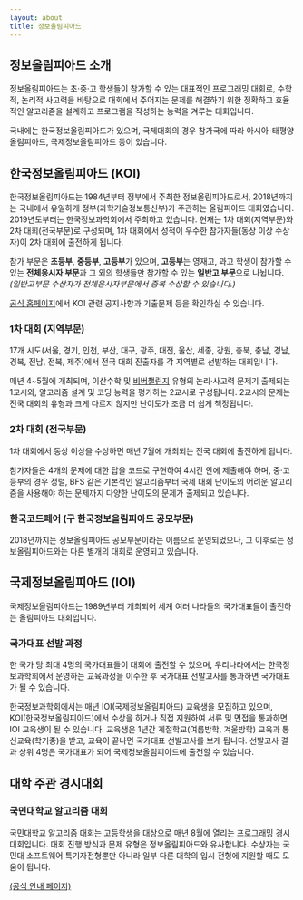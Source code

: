 ```yaml
---
layout: about
title: 정보올림피아드
---
```


## 정보올림피아드 소개

정보올림피아드는 초·중·고 학생들이 참가할 수 있는 대표적인 프로그래밍 대회로, 수학적, 논리적 사고력을 바탕으로 대회에서 주어지는 문제를 해결하기 위한 정확하고 효율적인 알고리즘을 설계하고 프로그램을 작성하는 능력을 겨루는 대회입니다.

국내에는 한국정보올림피아드가 있으며, 국제대회의 경우 참가국에 따라 아시아-태평양 올림피아드, 국제정보올림피아드 등이 있습니다.

## 한국정보올림피아드 (KOI)

한국정보올림피아드는 1984년부터 정부에서 주최한 정보올림피아드로서, 2018년까지는 국내에서 유일하게 정부(과학기술정보통신부)가 주관하는 올림피아드 대회였습니다. 2019년도부터는 한국정보과학회에서 주최하고 있습니다. 현재는 1차 대회(지역부문)와 2차 대회(전국부문)로 구성되며, 1차 대회에서 성적이 우수한 참가자들(동상 이상 수상자)이 2차 대회에 출전하게 됩니다.

참가 부문은 **초등부**, **중등부**, **고등부**가 있으며, **고등부**는 영재고, 과고 학생이 참가할 수 있는 **전체응시자 부문**과 그 외의 학생들만 참가할 수 있는 **일반고 부문**으로 나뉩니다. *(일반고부문 수상자가 전체응시자부문에서 중복 수상할 수 있습니다.)*

[공식 홈페이지](https://koi.or.kr/)에서 KOI 관련 공지사항과 기출문제 등을 확인하실 수 있습니다.

### 1차 대회 (지역부문)

17개 시도(서울, 경기, 인천, 부산, 대구, 광주, 대전, 울산, 세종, 강원, 충북, 충남, 경남, 경북, 전남, 전북, 제주)에서 전국 대회 진출자를 각 지역별로 선발하는 대회입니다.

매년 4~5월에 개최되며, 이산수학 및 [비버챌린지](https://www.bebras.kr/introduce/) 유형의 논리·사고력 문제기 출제되는 1교시와, 알고리즘 설계 및 코딩 능력을 평가하는 2교시로 구성됩니다. 2교시의 문제는 전국 대회의 유형과 크게 다르지 않지만 난이도가 조금 더 쉽게 책정됩니다.

### 2차 대회 (전국부문)

1차 대회에서 동상 이상을 수상하면 매년 7월에 개최되는 전국 대회에 출전하게 됩니다.

참가자들은 4개의 문제에 대한 답을 코드로 구현하여 4시간 안에 제출해야 하며, 중·고등부의 경우 정렬, BFS 같은 기본적인 알고리즘부터 국제 대회 난이도의 어려운 알고리즘을 사용해야 하는 문제까지 다양한 난이도의 문제가 출제되고 있습니다.

### 한국코드페어 (구 한국정보올림피아드 공모부문)

2018년까지는 정보올림피아드 공모부문이라는 이름으로 운영되었으나, 그 이후로는 정보올림피아드와는 다른 별개의 대회로 운영되고 있습니다.

## 국제정보올림피아드 (IOI)

국제정보올림피아드는 1989년부터 개최되어 세계 여러 나라들의 국가대표들이 출전하는 올림피아드 대회입니다.

### 국가대표 선발 과정

한 국가 당 최대 4명의 국가대표들이 대회에 출전할 수 있으며, 우리나라에서는 한국정보과학회에서 운영하는 교육과정을 이수한 후 국가대표 선발고사를 통과하면 국가대표가 될 수 있습니다.

한국정보과학회에서는 매년 IOI(국제정보올림피아드) 교육생을 모집하고 있으며, KOI(한국정보올림피아드)에서 수상을 하거나 직접 지원하여 서류 및 면접을 통과하면 IOI 교육생이 될 수 있습니다. 교육생은 1년간 계절학교(여름방학, 겨울방학) 교육과 통신교육(학기중)을 받고, 교육이 끝나면 국가대표 선발고사를 보게 됩니다. 선발고사 결과 상위 4명은 국가대표가 되어 국제정보올림피아드에 출전할 수 있습니다.

<!---
## 아시아-태평양 올림피아드 (APIO)
--->

## 대학 주관 경시대회

### 국민대학교 알고리즘 대회

국민대학교 알고리즘 대회는 고등학생을 대상으로 매년 8월에 열리는 프로그래밍 경시대회입니다. 대회 진행 방식과 문제 유형은 정보올림피아드와 유사합니다. 수상자는 국민대 소프트웨어 특기자전형뿐만 아니라 일부 다른 대학의 입시 전형에 지원할 때도 도움이 됩니다.

[(공식 안내 페이지)](https://software.kookmin.ac.kr/software/biz/algorism.do)
